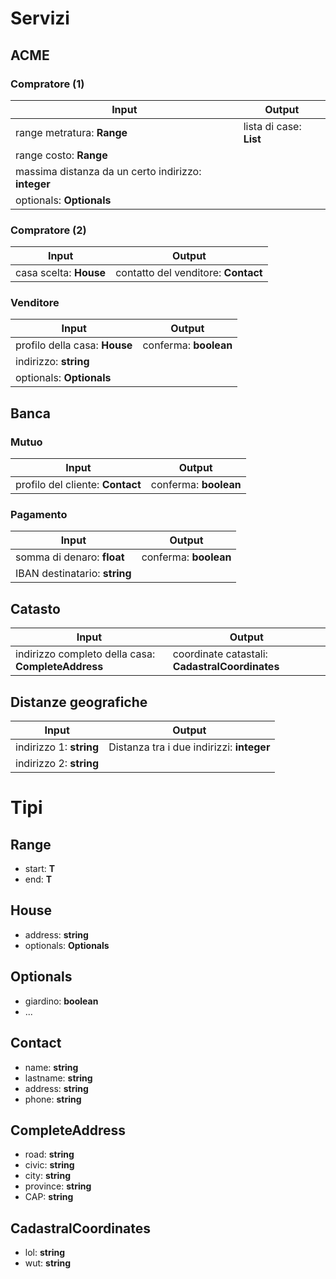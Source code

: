 # Servizi

## ACME

### Compratore (1)

| Input                                    | Output                         |
| ---------------------------------------- | ------------------------------ |
| range metratura: **Range<integer>**      | lista di case: **List<House>** |
| range costo: **Range<float>**            |                                |
| massima distanza da un certo indirizzo: **integer** |                                |
| optionals: **Optionals**                 |                                |

### Compratore (2)

| Input                  | Output                              |
| ---------------------- | ----------------------------------- |
| casa scelta: **House** | contatto del venditore: **Contact** |

### Venditore

| Input                         | Output                |
| ----------------------------- | --------------------- |
| profilo della casa: **House** | conferma: **boolean** |
| indirizzo: **string**         |                       |
| optionals: **Optionals**      |                       |


## Banca

### Mutuo

| Input                            | Output                |
| -------------------------------- | --------------------- |
| profilo del cliente: **Contact** | conferma: **boolean** |

### Pagamento

| Input                         | Output                |
| ----------------------------- | --------------------- |
| somma di denaro: **float**    | conferma: **boolean** |
| IBAN destinatario: **string** |                       |


## Catasto
| Input                                    | Output                                   |
| ---------------------------------------- | ---------------------------------------- |
| indirizzo completo della casa: **CompleteAddress** | coordinate catastali: **CadastralCoordinates** |


## Distanze geografiche

| Input                   | Output                                   |
| ----------------------- | ---------------------------------------- |
| indirizzo 1: **string** | Distanza tra i due indirizzi: **integer** |
| indirizzo 2: **string** |                                          |

# Tipi

## Range<T>

- start: **T**
- end: **T**

## House

- address: **string**
- optionals: **Optionals**

## Optionals

- giardino: **boolean**
- ...

## Contact

- name: **string**
- lastname: **string**
- address: **string**
- phone: **string**

## CompleteAddress

- road: **string**
- civic: **string**
- city: **string**
- province: **string**
- CAP: **string**

## CadastralCoordinates

- lol: **string**
- wut: **string**

